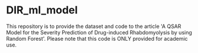 # DIR_ml_model
This repository is to provide the dataset and code to the article 'A QSAR Model for the Severity Prediction of Drug-induced Rhabdomyolysis by using Random Forest'. Please note that this code is ONLY provided for academic use.
